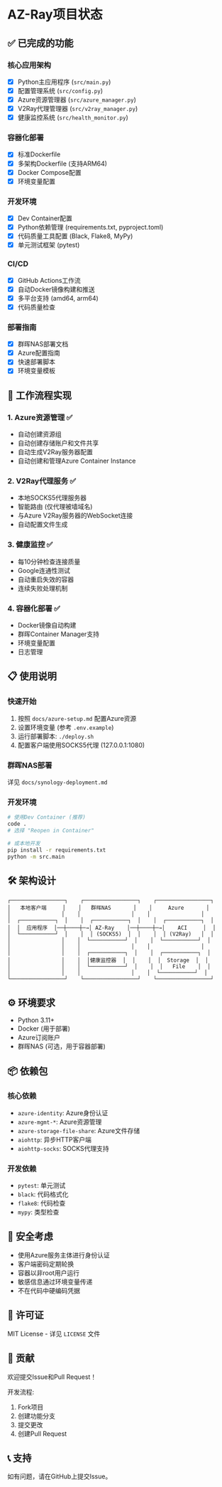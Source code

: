 # AZ-Ray项目状态

## ✅ 已完成的功能

### 核心应用架构
- [x] Python主应用程序 (`src/main.py`)
- [x] 配置管理系统 (`src/config.py`)
- [x] Azure资源管理器 (`src/azure_manager.py`)
- [x] V2Ray代理管理器 (`src/v2ray_manager.py`)
- [x] 健康监控系统 (`src/health_monitor.py`)

### 容器化部署
- [x] 标准Dockerfile
- [x] 多架构Dockerfile (支持ARM64)
- [x] Docker Compose配置
- [x] 环境变量配置

### 开发环境
- [x] Dev Container配置
- [x] Python依赖管理 (requirements.txt, pyproject.toml)
- [x] 代码质量工具配置 (Black, Flake8, MyPy)
- [x] 单元测试框架 (pytest)

### CI/CD
- [x] GitHub Actions工作流
- [x] 自动Docker镜像构建和推送
- [x] 多平台支持 (amd64, arm64)
- [x] 代码质量检查

### 部署指南
- [x] 群晖NAS部署文档
- [x] Azure配置指南
- [x] 快速部署脚本
- [x] 环境变量模板

## 🔄 工作流程实现

### 1. Azure资源管理 ✅
- 自动创建资源组
- 自动创建存储账户和文件共享
- 自动生成V2Ray服务器配置
- 自动创建和管理Azure Container Instance

### 2. V2Ray代理服务 ✅
- 本地SOCKS5代理服务器
- 智能路由 (仅代理被墙域名)
- 与Azure V2Ray服务器的WebSocket连接
- 自动配置文件生成

### 3. 健康监控 ✅
- 每10分钟检查连接质量
- Google连通性测试
- 自动重启失效的容器
- 连续失败处理机制

### 4. 容器化部署 ✅
- Docker镜像自动构建
- 群晖Container Manager支持
- 环境变量配置
- 日志管理

## 📋 使用说明

### 快速开始
1. 按照 `docs/azure-setup.md` 配置Azure资源
2. 设置环境变量 (参考 `.env.example`)
3. 运行部署脚本: `./deploy.sh`
4. 配置客户端使用SOCKS5代理 (127.0.0.1:1080)

### 群晖NAS部署
详见 `docs/synology-deployment.md`

### 开发环境
```bash
# 使用Dev Container (推荐)
code .
# 选择 "Reopen in Container"

# 或本地开发
pip install -r requirements.txt
python -m src.main
```

## 🛠️ 架构设计

```
┌─────────────────┐    ┌─────────────────┐    ┌─────────────────┐
│   本地客户端     │    │   群晖NAS       │    │     Azure       │
│                │    │                │    │                │
│  ┌───────────┐  │    │  ┌───────────┐  │    │  ┌───────────┐  │
│  │  应用程序  │──┼────┼─→│ AZ-Ray    │──┼────┼─→│    ACI     │  │
│  └───────────┘  │    │  │ (SOCKS5)  │  │    │  │ (V2Ray)   │  │
│                │    │  └───────────┘  │    │  └───────────┘  │
│                │    │                │    │                │
│                │    │  ┌───────────┐  │    │  ┌───────────┐  │
│                │    │  │健康监控器  │  │    │  │  Storage  │  │
│                │    │  └───────────┘  │    │  │   File    │  │
│                │    │                │    │  └───────────┘  │
└─────────────────┘    └─────────────────┘    └─────────────────┘
```

## ⚙️ 环境要求

- Python 3.11+
- Docker (用于部署)
- Azure订阅账户
- 群晖NAS (可选，用于容器部署)

## 📦 依赖包

### 核心依赖
- `azure-identity`: Azure身份认证
- `azure-mgmt-*`: Azure资源管理
- `azure-storage-file-share`: Azure文件存储
- `aiohttp`: 异步HTTP客户端
- `aiohttp-socks`: SOCKS代理支持

### 开发依赖
- `pytest`: 单元测试
- `black`: 代码格式化
- `flake8`: 代码检查
- `mypy`: 类型检查

## 🔐 安全考虑

- 使用Azure服务主体进行身份认证
- 客户端密码定期轮换
- 容器以非root用户运行
- 敏感信息通过环境变量传递
- 不在代码中硬编码凭据

## 📝 许可证

MIT License - 详见 `LICENSE` 文件

## 🤝 贡献

欢迎提交Issue和Pull Request！

开发流程:
1. Fork项目
2. 创建功能分支
3. 提交更改
4. 创建Pull Request

## 📞 支持

如有问题，请在GitHub上提交Issue。
